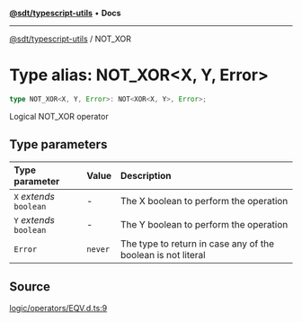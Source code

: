 [**@sdt/typescript-utils**](../README.md) • **Docs**

***

[@sdt/typescript-utils](../globals.md) / NOT\_XOR

# Type alias: NOT\_XOR\<X, Y, Error\>

```ts
type NOT_XOR<X, Y, Error>: NOT<XOR<X, Y>, Error>;
```

Logical NOT_XOR operator

## Type parameters

| Type parameter | Value | Description |
| :------ | :------ | :------ |
| `X` *extends* `boolean` | - | The X boolean to perform the operation |
| `Y` *extends* `boolean` | - | The Y boolean to perform the operation |
| `Error` | `never` | The type to return in case any of the boolean is not literal |

## Source

[logic/operators/EQV.d.ts:9](https://github.com/sylvaindethier/typescript-utils/blob/8e5403ef6aee7077fe4c3a20af320ab84f9dedde/types/logic/operators/EQV.d.ts#L9)
